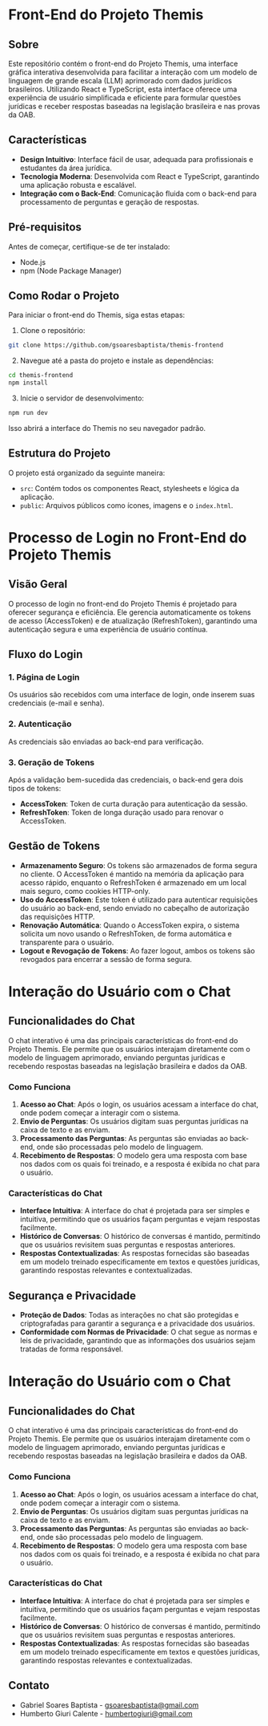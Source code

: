 # Front-End do Projeto Themis

## Sobre

Este repositório contém o front-end do Projeto Themis, uma interface gráfica interativa desenvolvida para facilitar a interação com um modelo de linguagem de grande escala (LLM) aprimorado com dados jurídicos brasileiros. Utilizando React e TypeScript, esta interface oferece uma experiência de usuário simplificada e eficiente para formular questões jurídicas e receber respostas baseadas na legislação brasileira e nas provas da OAB.

## Características

- **Design Intuitivo**: Interface fácil de usar, adequada para profissionais e estudantes da área jurídica.
- **Tecnologia Moderna**: Desenvolvida com React e TypeScript, garantindo uma aplicação robusta e escalável.
- **Integração com o Back-End**: Comunicação fluida com o back-end para processamento de perguntas e geração de respostas.

## Pré-requisitos

Antes de começar, certifique-se de ter instalado:
- Node.js
- npm (Node Package Manager)

## Como Rodar o Projeto

Para iniciar o front-end do Themis, siga estas etapas:

1. Clone o repositório:
```bash
git clone https://github.com/gsoaresbaptista/themis-frontend
```

2. Navegue até a pasta do projeto e instale as dependências:
```bash
cd themis-frontend
npm install
``` 

3. Inicie o servidor de desenvolvimento:
```bash
npm run dev
``` 

Isso abrirá a interface do Themis no seu navegador padrão.

## Estrutura do Projeto

O projeto está organizado da seguinte maneira:
- `src`: Contém todos os componentes React, stylesheets e lógica da aplicação.
- `public`: Arquivos públicos como ícones, imagens e o `index.html`.


# Processo de Login no Front-End do Projeto Themis

## Visão Geral

O processo de login no front-end do Projeto Themis é projetado para oferecer segurança e eficiência. Ele gerencia automaticamente os tokens de acesso (AccessToken) e de atualização (RefreshToken), garantindo uma autenticação segura e uma experiência de usuário contínua.

## Fluxo do Login

### 1. Página de Login
Os usuários são recebidos com uma interface de login, onde inserem suas credenciais (e-mail e senha).

### 2. Autenticação
As credenciais são enviadas ao back-end para verificação.

### 3. Geração de Tokens
Após a validação bem-sucedida das credenciais, o back-end gera dois tipos de tokens:
- **AccessToken**: Token de curta duração para autenticação da sessão.
- **RefreshToken**: Token de longa duração usado para renovar o AccessToken.

## Gestão de Tokens

- **Armazenamento Seguro**: Os tokens são armazenados de forma segura no cliente. O AccessToken é mantido na memória da aplicação para acesso rápido, enquanto o RefreshToken é armazenado em um local mais seguro, como cookies HTTP-only.
- **Uso do AccessToken**: Este token é utilizado para autenticar requisições do usuário ao back-end, sendo enviado no cabeçalho de autorização das requisições HTTP.
- **Renovação Automática**: Quando o AccessToken expira, o sistema solicita um novo usando o RefreshToken, de forma automática e transparente para o usuário.
- **Logout e Revogação de Tokens**: Ao fazer logout, ambos os tokens são revogados para encerrar a sessão de forma segura.

# Interação do Usuário com o Chat

## Funcionalidades do Chat

O chat interativo é uma das principais características do front-end do Projeto Themis. Ele permite que os usuários interajam diretamente com o modelo de linguagem aprimorado, enviando perguntas jurídicas e recebendo respostas baseadas na legislação brasileira e dados da OAB.

### Como Funciona

1. **Acesso ao Chat**: Após o login, os usuários acessam a interface do chat, onde podem começar a interagir com o sistema.
2. **Envio de Perguntas**: Os usuários digitam suas perguntas jurídicas na caixa de texto e as enviam.
3. **Processamento das Perguntas**: As perguntas são enviadas ao back-end, onde são processadas pelo modelo de linguagem.
4. **Recebimento de Respostas**: O modelo gera uma resposta com base nos dados com os quais foi treinado, e a resposta é exibida no chat para o usuário.

### Características do Chat

- **Interface Intuitiva**: A interface do chat é projetada para ser simples e intuitiva, permitindo que os usuários façam perguntas e vejam respostas facilmente.
- **Histórico de Conversas**: O histórico de conversas é mantido, permitindo que os usuários revisitem suas perguntas e respostas anteriores.
- **Respostas Contextualizadas**: As respostas fornecidas são baseadas em um modelo treinado especificamente em textos e questões jurídicas, garantindo respostas relevantes e contextualizadas.

## Segurança e Privacidade

- **Proteção de Dados**: Todas as interações no chat são protegidas e criptografadas para garantir a segurança e a privacidade dos usuários.
- **Conformidade com Normas de Privacidade**: O chat segue as normas e leis de privacidade, garantindo que as informações dos usuários sejam tratadas de forma responsável.

# Interação do Usuário com o Chat

## Funcionalidades do Chat

O chat interativo é uma das principais características do front-end do Projeto Themis. Ele permite que os usuários interajam diretamente com o modelo de linguagem aprimorado, enviando perguntas jurídicas e recebendo respostas baseadas na legislação brasileira e dados da OAB.

### Como Funciona

1. **Acesso ao Chat**: Após o login, os usuários acessam a interface do chat, onde podem começar a interagir com o sistema.
2. **Envio de Perguntas**: Os usuários digitam suas perguntas jurídicas na caixa de texto e as enviam.
3. **Processamento das Perguntas**: As perguntas são enviadas ao back-end, onde são processadas pelo modelo de linguagem.
4. **Recebimento de Respostas**: O modelo gera uma resposta com base nos dados com os quais foi treinado, e a resposta é exibida no chat para o usuário.

### Características do Chat

- **Interface Intuitiva**: A interface do chat é projetada para ser simples e intuitiva, permitindo que os usuários façam perguntas e vejam respostas facilmente.
- **Histórico de Conversas**: O histórico de conversas é mantido, permitindo que os usuários revisitem suas perguntas e respostas anteriores.
- **Respostas Contextualizadas**: As respostas fornecidas são baseadas em um modelo treinado especificamente em textos e questões jurídicas, garantindo respostas relevantes e contextualizadas.

## Contato

- Gabriel Soares Baptista - gsoaresbaptista@gmail.com
- Humberto Giuri Calente - humbertogiuri@gmail.com